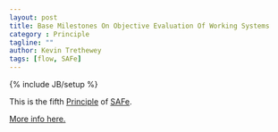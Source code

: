 ```yaml
---
layout: post
title: Base Milestones On Objective Evaluation Of Working Systems
category : Principle
tagline: ""
author: Kevin Trethewey
tags: [flow, SAFe]
---
```

{% include JB/setup %}

This is the fifth [Principle](/principles.html) of [SAFe](/Archetype/SAFe/).

[More info here.](http://scaledagileframework.com/base-milestones-on-objective-evaluation-of-working-systems/)